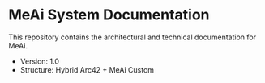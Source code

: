 # MeAi System Documentation

This repository contains the architectural and technical documentation for MeAi.

- Version: 1.0
- Structure: Hybrid Arc42 + MeAi Custom
